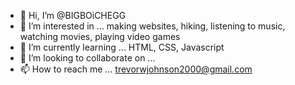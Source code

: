 - 👋 Hi, I’m @BIGBOiCHEGG
- 👀 I’m interested in ... making websites, hiking, listening to music, watching movies, playing video games
- 🌱 I’m currently learning ... HTML, CSS, Javascript
- 💞️ I’m looking to collaborate on ...
- 📫 How to reach me ... trevorwjohnson2000@gmail.com

<!---
BIGBOiCHEGG/BIGBOiCHEGG is a ✨ special ✨ repository because its `README.md` (this file) appears on your GitHub profile.
You can click the Preview link to take a look at your changes.
--->
